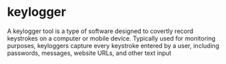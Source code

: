 # keylogger
A keylogger tool is a type of software designed to covertly record keystrokes on a computer or mobile device. Typically used for monitoring purposes, keyloggers capture every keystroke entered by a user, including passwords, messages, website URLs, and other text input
